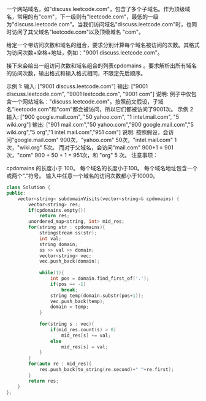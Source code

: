 一个网站域名，如"discuss.leetcode.com"，包含了多个子域名。作为顶级域名，常用的有"com"，下一级则有"leetcode.com"，最低的一级为"discuss.leetcode.com"。当我们访问域名"discuss.leetcode.com"时，也同时访问了其父域名"leetcode.com"以及顶级域名 "com"。

给定一个带访问次数和域名的组合，要求分别计算每个域名被访问的次数。其格式为访问次数+空格+地址，例如："9001 discuss.leetcode.com"。

接下来会给出一组访问次数和域名组合的列表cpdomains 。要求解析出所有域名的访问次数，输出格式和输入格式相同，不限定先后顺序。

示例 1:
输入: 
["9001 discuss.leetcode.com"]
输出: 
["9001 discuss.leetcode.com", "9001 leetcode.com", "9001 com"]
说明: 
例子中仅包含一个网站域名："discuss.leetcode.com"。按照前文假设，子域名"leetcode.com"和"com"都会被访问，所以它们都被访问了9001次。
示例 2
输入: 
["900 google.mail.com", "50 yahoo.com", "1 intel.mail.com", "5 wiki.org"]
输出: 
["901 mail.com","50 yahoo.com","900 google.mail.com","5 wiki.org","5 org","1 intel.mail.com","951 com"]
说明: 
按照假设，会访问"google.mail.com" 900次，"yahoo.com" 50次，"intel.mail.com" 1次，"wiki.org" 5次。
而对于父域名，会访问"mail.com" 900+1 = 901次，"com" 900 + 50 + 1 = 951次，和 "org" 5 次。
注意事项：

 cpdomains 的长度小于 100。
每个域名的长度小于100。
每个域名地址包含一个或两个"."符号。
输入中任意一个域名的访问次数都小于10000。  


```cpp
class Solution {
public:
    vector<string> subdomainVisits(vector<string>& cpdomains) {
        vector<string> res;
        if(cpdomains.empty())
            return res;
        unordered_map<string, int> mid_res;
        for(string str : cpdomains){
            stringstream ss(str);
            int val;
            string domain;
            ss >> val >> domain;
            vector<string> vec;
            vec.push_back(domain);
            
            while(1){
                int pos = domain.find_first_of('.');
                if(pos == -1)
                    break;
                string temp(domain.substr(pos+1));
                vec.push_back(temp);
                domain = temp;
            }
            
            for(string s : vec){
                if(mid_res.count(s) > 0)
                    mid_res[s] += val;
                else
                    mid_res[s] = val;
            }
        }
        for(auto re : mid_res){
            res.push_back(to_string(re.second)+" "+re.first);
        }
        return res;
    }
};
```
